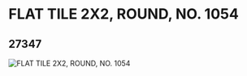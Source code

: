 # FLAT TILE 2X2, ROUND, NO. 1054
## 27347
![FLAT TILE 2X2, ROUND, NO. 1054](https://lc-www-live-s.legocdn.com/media/bricks/5/2/6157942.jpg)